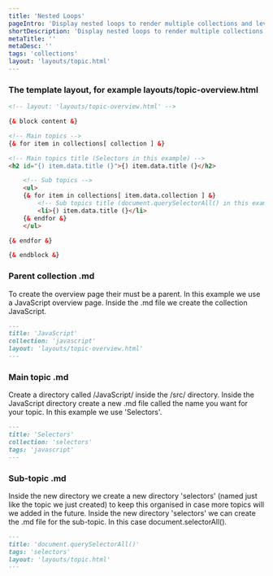 ```yaml
---
title: 'Nested Loops'
pageIntro: 'Display nested loops to render multiple collections and levels. Topics and sub-topics.'
shortDescription: 'Display nested loops to render multiple collections.'
metaTitle: ''
metaDesc: ''
tags: 'collections'
layout: 'layouts/topic.html'
---
```


<h3>The template layout, for example layouts/topic-overview.html</h3>

``` html
<!-- layout: 'layouts/topic-overview.html' -->

{& block content &}

<!-- Main topics -->
{& for item in collections[ collection ] &}	

<!-- Main topics title (Selectors in this example) -->
<h2 id="{) item.data.title (}">{) item.data.title (}</h2>

	<!-- Sub topics -->
	<ul>
	{& for item in collections[ item.data.collection ] &}
		<!-- Sub topics title (document.querySelectorAll() in this example) -->
		<li>{) item.data.title (}</li>
	{& endfor &}
	</ul>				

{& endfor &}

{& endblock &}	
```

<h3>Parent collection .md</h3>

<p>To create the overview page their must be a parent. In this example we use a JavaScript overview page. Inside the .md file we create the collection JavaScript.</p>

``` md
---
title: 'JavaScript'
collection: 'javascript' 
layout: 'layouts/topic-overview.html'
---
```

<h3>Main topic .md</h3>

<p>Create a directory called /JavaScript/ inside the /src/ directory. Inside the JavaScript directory create a new .md file called the name you want for your topic. In this example we use 'Selectors'.</p>

``` md
---
title: 'Selectors'
collection: 'selectors'
tags: 'javascript'
---
```

<h3>Sub-topic .md</h3>

<p>Inside the new directory we create a new directory 'selectors' (named just like the topic we just created) to keep this organised in case more topics will we added in the future. Inside the new directory 'selectors' we can create the .md file for the sub-topic. In this case document.selectorAll().</p>

``` md
---
title: 'document.querySelectorAll()'
tags: 'selectors'
layout: 'layouts/topic.html'
---
```